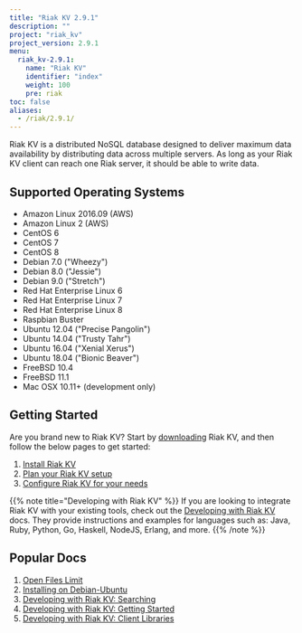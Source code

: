 ```yaml
---
title: "Riak KV 2.9.1"
description: ""
project: "riak_kv"
project_version: 2.9.1
menu:
  riak_kv-2.9.1:
    name: "Riak KV"
    identifier: "index"
    weight: 100
    pre: riak
toc: false
aliases:
  - /riak/2.9.1/
---
```


[aboutenterprise]: https://www.tiot.jp/en/about-us/contact-us/
[config index]: {{<baseurl>}}riak/kv/2.9.1/configuring
[downloads]: {{<baseurl>}}riak/kv/2.9.1/downloads/
[install index]: {{<baseurl>}}riak/kv/2.9.1/setup/installing/
[plan index]: {{<baseurl>}}riak/kv/2.9.1/setup/planning
[perf open files]: {{<baseurl>}}riak/kv/2.9.1/using/performance/open-files-limit
[install debian & ubuntu]: {{<baseurl>}}riak/kv/2.9.1/setup/installing/debian-ubuntu
[usage search]: {{<baseurl>}}riak/kv/2.9.1/developing/usage/search
[getting started]: {{<baseurl>}}riak/kv/2.9.1/developing/getting-started
[dev client libraries]: {{<baseurl>}}riak/kv/2.9.1/developing/client-libraries



Riak KV is a distributed NoSQL database designed to deliver maximum data availability by distributing data across multiple servers. As long as your Riak KV client can reach one Riak server, it should be able to write data.

## Supported Operating Systems

- Amazon Linux 2016.09 (AWS)
- Amazon Linux 2 (AWS)
- CentOS 6
- CentOS 7
- CentOS 8
- Debian 7.0 ("Wheezy")
- Debian 8.0 ("Jessie")
- Debian 9.0 ("Stretch")
- Red Hat Enterprise Linux 6
- Red Hat Enterprise Linux 7
- Red Hat Enterprise Linux 8
- Raspbian Buster
- Ubuntu 12.04 ("Precise Pangolin")
- Ubuntu 14.04 ("Trusty Tahr")
- Ubuntu 16.04 ("Xenial Xerus")
- Ubuntu 18.04 ("Bionic Beaver")
- FreeBSD 10.4
- FreeBSD 11.1
- Mac OSX 10.11+ (development only)

## Getting Started

Are you brand new to Riak KV? Start by [downloading][downloads] Riak KV, and then follow the below pages to get started:

1. [Install Riak KV][install index]
2. [Plan your Riak KV setup][plan index]
3. [Configure Riak KV for your needs][config index]

{{% note title="Developing with Riak KV" %}}
If you are looking to integrate Riak KV with your existing tools, check out the [Developing with Riak KV]({{<baseurl>}}riak/kv/2.9.1/developing) docs. They provide instructions and examples for languages such as: Java, Ruby, Python, Go, Haskell, NodeJS, Erlang, and more.
{{% /note %}}

## Popular Docs

1. [Open Files Limit][perf open files]
2. [Installing on Debian-Ubuntu][install debian & ubuntu]
3. [Developing with Riak KV: Searching][usage search]
4. [Developing with Riak KV: Getting Started][getting started]
5. [Developing with Riak KV: Client Libraries][dev client libraries]
